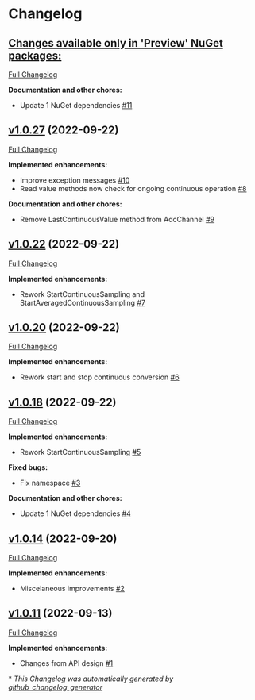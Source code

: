 # Changelog

## [**Changes available only in 'Preview' NuGet packages:**](https://github.com/nanoframework/nanoFramework.GiantGecko.Adc/tree/HEAD)

[Full Changelog](https://github.com/nanoframework/nanoFramework.GiantGecko.Adc/compare/v1.0.27...HEAD)

**Documentation and other chores:**

- Update 1 NuGet dependencies [\#11](https://github.com/nanoframework/nanoFramework.GiantGecko.Adc/pull/11)

## [v1.0.27](https://github.com/nanoframework/nanoFramework.GiantGecko.Adc/tree/v1.0.27) (2022-09-22)

[Full Changelog](https://github.com/nanoframework/nanoFramework.GiantGecko.Adc/compare/v1.0.22...v1.0.27)

**Implemented enhancements:**

- Improve exception messages [\#10](https://github.com/nanoframework/nanoFramework.GiantGecko.Adc/pull/10)
- Read value methods now check for ongoing continuous operation [\#8](https://github.com/nanoframework/nanoFramework.GiantGecko.Adc/pull/8)

**Documentation and other chores:**

- Remove LastContinuousValue method from AdcChannel [\#9](https://github.com/nanoframework/nanoFramework.GiantGecko.Adc/pull/9)

## [v1.0.22](https://github.com/nanoframework/nanoFramework.GiantGecko.Adc/tree/v1.0.22) (2022-09-22)

[Full Changelog](https://github.com/nanoframework/nanoFramework.GiantGecko.Adc/compare/v1.0.20...v1.0.22)

**Implemented enhancements:**

- Rework StartContinuousSampling and StartAveragedContinuousSampling [\#7](https://github.com/nanoframework/nanoFramework.GiantGecko.Adc/pull/7)

## [v1.0.20](https://github.com/nanoframework/nanoFramework.GiantGecko.Adc/tree/v1.0.20) (2022-09-22)

[Full Changelog](https://github.com/nanoframework/nanoFramework.GiantGecko.Adc/compare/v1.0.18...v1.0.20)

**Implemented enhancements:**

- Rework start and stop continuous conversion [\#6](https://github.com/nanoframework/nanoFramework.GiantGecko.Adc/pull/6)

## [v1.0.18](https://github.com/nanoframework/nanoFramework.GiantGecko.Adc/tree/v1.0.18) (2022-09-22)

[Full Changelog](https://github.com/nanoframework/nanoFramework.GiantGecko.Adc/compare/v1.0.14...v1.0.18)

**Implemented enhancements:**

- Rework StartContinuousSampling [\#5](https://github.com/nanoframework/nanoFramework.GiantGecko.Adc/pull/5)

**Fixed bugs:**

- Fix namespace [\#3](https://github.com/nanoframework/nanoFramework.GiantGecko.Adc/pull/3)

**Documentation and other chores:**

- Update 1 NuGet dependencies [\#4](https://github.com/nanoframework/nanoFramework.GiantGecko.Adc/pull/4)

## [v1.0.14](https://github.com/nanoframework/nanoFramework.GiantGecko.Adc/tree/v1.0.14) (2022-09-20)

[Full Changelog](https://github.com/nanoframework/nanoFramework.GiantGecko.Adc/compare/v1.0.11...v1.0.14)

**Implemented enhancements:**

- Miscelaneous improvements [\#2](https://github.com/nanoframework/nanoFramework.GiantGecko.Adc/pull/2)

## [v1.0.11](https://github.com/nanoframework/nanoFramework.GiantGecko.Adc/tree/v1.0.11) (2022-09-13)

[Full Changelog](https://github.com/nanoframework/nanoFramework.GiantGecko.Adc/compare/45381c6c92cea2ac88f31c25c92c42fdb1626183...v1.0.11)

**Implemented enhancements:**

- Changes from API design [\#1](https://github.com/nanoframework/nanoFramework.GiantGecko.Adc/pull/1)



\* *This Changelog was automatically generated by [github_changelog_generator](https://github.com/github-changelog-generator/github-changelog-generator)*
